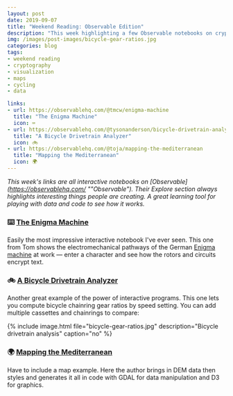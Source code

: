 ```yaml
---
layout: post
date: 2019-09-07
title: "Weekend Reading: Observable Edition"
description: "This week highlighting a few Observable notebooks on cryptography, bicycle chainring calculators, and generative maps."
img: /images/post-images/bicycle-gear-ratios.jpg
categories: blog
tags:
- weekend reading
- cryptography
- visualization
- maps
- cycling
- data

links:
- url: https://observablehq.com/@tmcw/enigma-machine
  title: "The Enigma Machine"
  icon: ⌨️
- url: https://observablehq.com/@tysonanderson/bicycle-drivetrain-analyzer
  title: "A Bicycle Drivetrain Analyzer"
  icon: 🚲
- url: https://observablehq.com/@toja/mapping-the-mediterranean
  title: "Mapping the Mediterranean"
  icon: 🌍
---
```


*This week's links are all interactive notebooks on [Observable](https://observablehq.com/ ""Observable"). Their Explore section always highlights interesting things people are creating. A great learning tool for playing with data and code to see how it works.*

### ⌨️ [The Enigma Machine](https://observablehq.com/@tmcw/enigma-machine "The Enigma Machine")

Easily the most impressive interactive notebook I've ever seen. This one from Tom shows the electromechanical pathways of the German [Enigma machine](https://en.wikipedia.org/wiki/Enigma_machine) at work — enter a character and see how the rotors and circuits encrypt text. 

### 🚲 [A Bicycle Drivetrain Analyzer](https://observablehq.com/@tysonanderson/bicycle-drivetrain-analyzer "A Bicycle Drivetrain Analyzer")

Another great example of the power of interactive programs. This one lets you compute bicycle chainring gear ratios by speed setting. You can add multiple cassettes and chainrings to compare:

{% include image.html file="bicycle-gear-ratios.jpg" description="Bicycle drivetrain analysis" caption="no" %}

### 🌍 [Mapping the Mediterranean](https://observablehq.com/@toja/mapping-the-mediterranean "Mapping the Mediterranean")

Have to include a map example. Here the author brings in DEM data then styles and generates it all in code with GDAL for data manipulation and D3 for graphics.
